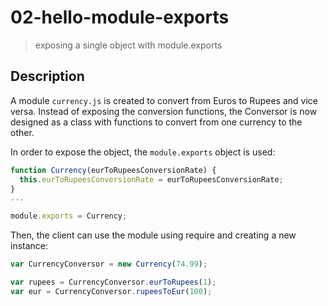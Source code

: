 # 02-hello-module-exports
> exposing a single object with module.exports

## Description
A module `currency.js` is created to convert from Euros to Rupees and vice versa. Instead of exposing the conversion functions, the Conversor is now designed as a class with functions to convert from one currency to the other.

In order to expose the object, the `module.exports` object is used:
```javascript
function Currency(eurToRupeesConversionRate) {
  this.eurToRupeesConversionRate = eurToRupeesConversionRate;
}
...

module.exports = Currency;
```


Then, the client can use the module using require and creating a new instance:

```javascript
var CurrencyConversor = new Currency(74.99);

var rupees = CurrencyConversor.eurToRupees(1);
var eur = CurrencyConversor.rupeesToEur(100);
```

